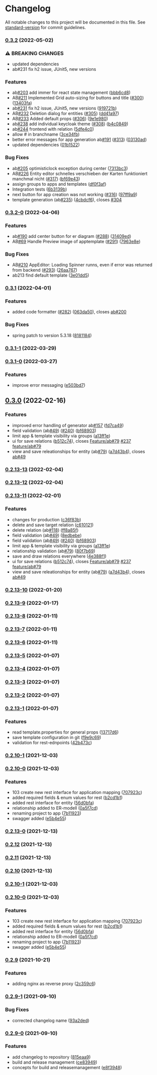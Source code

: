 # Changelog

All notable changes to this project will be documented in this file. See [standard-version](https://github.com/conventional-changelog/standard-version) for commit guidelines.

### [0.3.2](https://github.com/mokkapps/changelog-generator-demo/compare/v0.3.2-0...v0.3.2) (2022-05-02)


### ⚠ BREAKING CHANGES

* updated dependencies
* ab#231 fix h2 issue, JUnit5, new versions

### Features

* ab[#203](https://github.com/starwit/lj-projectbuilder/issues/203) add immer for react state management ([bbb6cd8](https://github.com/mokkapps/changelog-generator-demo/commits/bbb6cd80fc4a84dc35250ffc7955963b69df720c))
* AB[#211](https://github.com/starwit/lj-projectbuilder/issues/211) Implemented Grid auto-sizing for buttons and title ([#300](https://github.com/starwit/lj-projectbuilder/issues/300)) ([13403fa](https://github.com/mokkapps/changelog-generator-demo/commits/13403fa442b72bb43713ea44bd5bf238f551267e))
* ab[#231](https://github.com/starwit/lj-projectbuilder/issues/231) fix h2 issue, JUnit5, new versions ([919721b](https://github.com/mokkapps/changelog-generator-demo/commits/919721b9546e719bafa6348720d261150e144dff))
* AB[#232](https://github.com/starwit/lj-projectbuilder/issues/232) Deletion dialog for entities ([#305](https://github.com/starwit/lj-projectbuilder/issues/305)) ([dd41a97](https://github.com/mokkapps/changelog-generator-demo/commits/dd41a97dafd5fdacfa8387375093d178891979bf))
* AB[#233](https://github.com/starwit/lj-projectbuilder/issues/233) Added default props ([#306](https://github.com/starwit/lj-projectbuilder/issues/306)) ([9e1e980](https://github.com/mokkapps/changelog-generator-demo/commits/9e1e9809fee6a9e8df1eb7c93a8c9c1f9d46f554))
* ab[#238](https://github.com/starwit/lj-projectbuilder/issues/238) add individual keycloak theme ([#308](https://github.com/starwit/lj-projectbuilder/issues/308)) ([b4c0849](https://github.com/mokkapps/changelog-generator-demo/commits/b4c0849ccc36f47334e68af5f44868552cc4d8a5))
* ab[#244](https://github.com/starwit/lj-projectbuilder/issues/244) frontend with relation ([5dfe4c0](https://github.com/mokkapps/changelog-generator-demo/commits/5dfe4c0b3773b4b5ec843ebc6a3701125726e6be))
* allow # in branchname ([3ce34fb](https://github.com/mokkapps/changelog-generator-demo/commits/3ce34fbc7db4ae61f1680fd3c4a12cb6af1c5842))
* better error messages for app generation ab[#191](https://github.com/starwit/lj-projectbuilder/issues/191) ([#313](https://github.com/starwit/lj-projectbuilder/issues/313)) ([03130ad](https://github.com/mokkapps/changelog-generator-demo/commits/03130adcf1e802fc0af57bc85ea3f1714fc77106))
* updated dependencies ([01b1522](https://github.com/mokkapps/changelog-generator-demo/commits/01b1522c7fb390e4f64260298dbda322e22af8da))


### Bug Fixes

* ab[#205](https://github.com/starwit/lj-projectbuilder/issues/205) optimisticlock exception during center ([7313bc3](https://github.com/mokkapps/changelog-generator-demo/commits/7313bc343b68ad7dc38e6d7e850a46da6b49a880))
* AB[#226](https://github.com/starwit/lj-projectbuilder/issues/226) Entity editor schnelles verschieben der Karten funktioniert manchmal nicht ([#317](https://github.com/starwit/lj-projectbuilder/issues/317)) ([bf69e43](https://github.com/mokkapps/changelog-generator-demo/commits/bf69e43e1ffe70a5ce753ff0bf9b5d4d2316101b))
* assign groups to apps and templates ([df0f3af](https://github.com/mokkapps/changelog-generator-demo/commits/df0f3afb67785d7f44c582cba4533acc51de8aa8))
* Integration tests ([6b3139b](https://github.com/mokkapps/changelog-generator-demo/commits/6b3139bb4f14ca5cfb418427480c64a8e922d0da))
* next button for app creation was not working ([#316](https://github.com/starwit/lj-projectbuilder/issues/316)) ([97ff9a9](https://github.com/mokkapps/changelog-generator-demo/commits/97ff9a9f49e79691fe2e396fc453ff5151fcc893))
* template generation (ab[#235](https://github.com/starwit/lj-projectbuilder/issues/235)) ([4cbdcf6](https://github.com/mokkapps/changelog-generator-demo/commits/4cbdcf65572972c8cee99294cb4c9b383c4f4f9c)), closes [#304](https://github.com/starwit/lj-projectbuilder/issues/304)

### [0.3.2-0](https://github.com/mokkapps/changelog-generator-demo/compare/v0.3.1...v0.3.2-0) (2022-04-06)


### Features

* ab[#190](https://github.com/starwit/lj-projectbuilder/issues/190) add center button for er diagram ([#288](https://github.com/starwit/lj-projectbuilder/issues/288)) ([31409ed](https://github.com/mokkapps/changelog-generator-demo/commits/31409edc995430557772bd7cca47da573a8de59f))
* AB[#69](https://github.com/starwit/lj-projectbuilder/issues/69) Handle Preview image of apptemplate ([#291](https://github.com/starwit/lj-projectbuilder/issues/291)) ([7963e8e](https://github.com/mokkapps/changelog-generator-demo/commits/7963e8e0138789e5b7cf09649624884a7f753d6d))


### Bug Fixes

* AB[#210](https://github.com/starwit/lj-projectbuilder/issues/210) AppEditor: Loading Spinner runns, even if error was returned from backend ([#293](https://github.com/starwit/lj-projectbuilder/issues/293)) ([26aa767](https://github.com/mokkapps/changelog-generator-demo/commits/26aa767e6c89a59196dccc98f122157ac4c84947))
* ab213 find default template ([3e01dd5](https://github.com/mokkapps/changelog-generator-demo/commits/3e01dd538bb2323da39b6aa8e084f23acc13ef4c))

### [0.3.1](https://github.com/mokkapps/changelog-generator-demo/compare/v0.3.1-1...v0.3.1) (2022-04-01)


### Features

* added code formatter ([#282](https://github.com/starwit/lj-projectbuilder/issues/282)) ([063da50](https://github.com/mokkapps/changelog-generator-demo/commits/063da5064d5e5c8c7b5d7a2eab7555a452544c24)), closes [ab#200](https://github.com/starwit/ab/issues/200)


### Bug Fixes

* spring patch to version 5.3.18 ([8181184](https://github.com/mokkapps/changelog-generator-demo/commits/81811847845ff3f41b55e7ceff7a0c38a8f557d4))

### [0.3.1-1](https://github.com/mokkapps/changelog-generator-demo/compare/v0.3.1-0...v0.3.1-1) (2022-03-29)

### [0.3.1-0](https://github.com/mokkapps/changelog-generator-demo/compare/v0.3.0...v0.3.1-0) (2022-03-27)


### Features

* improve error messaging ([e503bd7](https://github.com/mokkapps/changelog-generator-demo/commits/e503bd7b5e114e52beb911060808ac8fa62b1ade))

## [0.3.0](https://github.com/mokkapps/changelog-generator-demo/compare/v0.2.13-10...v0.3.0) (2022-02-16)


### Features

*  improved error handling of generator ab[#157](https://github.com/starwit/lj-projectbuilder/issues/157) ([fd7ca49](https://github.com/mokkapps/changelog-generator-demo/commits/fd7ca49de96a0d1c5145ac6592e28698f8113e0c))
* field validation (ab[#49](https://github.com/starwit/lj-projectbuilder/issues/49)) ([#240](https://github.com/starwit/lj-projectbuilder/issues/240)) ([bf68903](https://github.com/mokkapps/changelog-generator-demo/commits/bf68903751f7232fc90a6169fc6ab9272dc2b207))
* limit app & template visibility via groups ([a13ff1e](https://github.com/mokkapps/changelog-generator-demo/commits/a13ff1e455acc0d61bb56f3760a7bfd3389d182d))
* ui for save relations ([b512c74](https://github.com/mokkapps/changelog-generator-demo/commits/b512c74abcbccc0312abaa5de6b84ccc5bed47bd)), closes [Feature/ab#79](https://github.com/Feature/ab/issues/79) [#237](https://github.com/starwit/lj-projectbuilder/issues/237) [feature/ab#79](https://github.com/feature/ab/issues/79)
* view and save releationships for entity (ab[#79](https://github.com/starwit/lj-projectbuilder/issues/79)) ([a7d43b4](https://github.com/mokkapps/changelog-generator-demo/commits/a7d43b4bb7a45ed2d6d7e77db834250f567c9a5d)), closes [ab#49](https://github.com/starwit/ab/issues/49)

### [0.2.13-13](https://github.com/mokkapps/changelog-generator-demo/compare/v0.2.13-12...v0.2.13-13) (2022-02-04)

### [0.2.13-12](https://github.com/mokkapps/changelog-generator-demo/compare/v0.2.13-11...v0.2.13-12) (2022-02-04)

### [0.2.13-11](https://github.com/mokkapps/changelog-generator-demo/compare/v0.2.13-10...v0.2.13-11) (2022-02-01)


### Features

* changes for production ([c36f83b](https://github.com/mokkapps/changelog-generator-demo/commits/c36f83b7e949fc507827e69e0bdbe6421454fa88))
* delete and save target relation ([c610121](https://github.com/mokkapps/changelog-generator-demo/commits/c610121acb19add6a38b46b88a5e7c2f58152964))
* delete relation (ab[#118](https://github.com/starwit/lj-projectbuilder/issues/118)) ([ff8a85f](https://github.com/mokkapps/changelog-generator-demo/commits/ff8a85f9ba9dd9ccfafae0ce67abaca6205fb477))
* field validation (ab[#49](https://github.com/starwit/lj-projectbuilder/issues/49)) ([8edbebe](https://github.com/mokkapps/changelog-generator-demo/commits/8edbebe756db40a725231ef33677ea67808c4009))
* field validation (ab[#49](https://github.com/starwit/lj-projectbuilder/issues/49)) ([#240](https://github.com/starwit/lj-projectbuilder/issues/240)) ([bf68903](https://github.com/mokkapps/changelog-generator-demo/commits/bf68903751f7232fc90a6169fc6ab9272dc2b207))
* limit app & template visibility via groups ([a13ff1e](https://github.com/mokkapps/changelog-generator-demo/commits/a13ff1e455acc0d61bb56f3760a7bfd3389d182d))
* relationship validation (ab[#79](https://github.com/starwit/lj-projectbuilder/issues/79)) ([80f7b69](https://github.com/mokkapps/changelog-generator-demo/commits/80f7b6915051257cd8677864e9647c3cca57342c))
* save and draw relations everywhere ([4e388f1](https://github.com/mokkapps/changelog-generator-demo/commits/4e388f10997c86240da3ae12839e9139b1285050))
* ui for save relations ([b512c74](https://github.com/mokkapps/changelog-generator-demo/commits/b512c74abcbccc0312abaa5de6b84ccc5bed47bd)), closes [Feature/ab#79](https://github.com/Feature/ab/issues/79) [#237](https://github.com/starwit/lj-projectbuilder/issues/237) [feature/ab#79](https://github.com/feature/ab/issues/79)
* view and save releationships for entity (ab[#79](https://github.com/starwit/lj-projectbuilder/issues/79)) ([a7d43b4](https://github.com/mokkapps/changelog-generator-demo/commits/a7d43b4bb7a45ed2d6d7e77db834250f567c9a5d)), closes [ab#49](https://github.com/starwit/ab/issues/49)

### [0.2.13-10](https://github.com/mokkapps/changelog-generator-demo/compare/v0.2.13-9...v0.2.13-10) (2022-01-20)

### [0.2.13-9](https://github.com/mokkapps/changelog-generator-demo/compare/v0.2.13-8...v0.2.13-9) (2022-01-17)

### [0.2.13-8](https://github.com/mokkapps/changelog-generator-demo/compare/v0.2.13-7...v0.2.13-8) (2022-01-11)

### [0.2.13-7](https://github.com/mokkapps/changelog-generator-demo/compare/v0.2.13-6...v0.2.13-7) (2022-01-11)

### [0.2.13-6](https://github.com/mokkapps/changelog-generator-demo/compare/v0.2.13-5...v0.2.13-6) (2022-01-11)

### [0.2.13-5](https://github.com/mokkapps/changelog-generator-demo/compare/v0.2.13-4...v0.2.13-5) (2022-01-07)

### [0.2.13-4](https://github.com/mokkapps/changelog-generator-demo/compare/v0.2.13-3...v0.2.13-4) (2022-01-07)

### [0.2.13-3](https://github.com/mokkapps/changelog-generator-demo/compare/v0.2.13-2...v0.2.13-3) (2022-01-07)

### [0.2.13-2](https://github.com/mokkapps/changelog-generator-demo/compare/v0.2.13-1...v0.2.13-2) (2022-01-07)

### [0.2.13-1](https://github.com/mokkapps/changelog-generator-demo/compare/v0.2.13-0...v0.2.13-1) (2022-01-07)


### Features

* read template.properties for general props ([13717d6](https://github.com/mokkapps/changelog-generator-demo/commits/13717d645aa861a8f2d286acf8e166cc15059bcd))
* save template configuration in git ([f9e9c69](https://github.com/mokkapps/changelog-generator-demo/commits/f9e9c69465a22260ee1c104af27aea9a1f4aec0f))
* validation for rest-ednpoints ([42b473c](https://github.com/mokkapps/changelog-generator-demo/commits/42b473c24013adeabbece234810bbf16872ce92a))

### [0.2.10-1](https://github.com/mokkapps/changelog-generator-demo/compare/v0.2.10-0...v0.2.10-1) (2021-12-03)

### [0.2.10-0](https://github.com/mokkapps/changelog-generator-demo/compare/v0.2.9...v0.2.10-0) (2021-12-03)


### Features

* 103 create new rest interface for application mapping ([707923c](https://github.com/mokkapps/changelog-generator-demo/commits/707923c434bae7535f1e10f662636d2b85bb8406))
* added required fields & enum values for rest ([b2cd1b1](https://github.com/mokkapps/changelog-generator-demo/commits/b2cd1b11203ed2b9904ac58091c5748c20680c10))
* added rest interface for entity ([56d0bfa](https://github.com/mokkapps/changelog-generator-demo/commits/56d0bfa976331725a49b9d113cafcb16417b6b03))
* relationship added to ER-modell ([0a5f7cd](https://github.com/mokkapps/changelog-generator-demo/commits/0a5f7cd02f273c61b5a9b7530a6605ee93ca193a))
* renaming project to app ([7b11923](https://github.com/mokkapps/changelog-generator-demo/commits/7b11923713c60522906b4d1cb2da1be9a3659285))
* swagger added ([e5b4e55](https://github.com/mokkapps/changelog-generator-demo/commits/e5b4e55f59b418c955e1976911bb354bf46494dd))

### [0.2.13-0](https://github.com/mokkapps/changelog-generator-demo/compare/v0.2.12...v0.2.13-0) (2021-12-13)

### [0.2.12](https://github.com/mokkapps/changelog-generator-demo/compare/v0.2.11...v0.2.12) (2021-12-13)

### [0.2.11](https://github.com/mokkapps/changelog-generator-demo/compare/v0.2.10...v0.2.11) (2021-12-13)

### [0.2.10](https://github.com/mokkapps/changelog-generator-demo/compare/v0.2.9...v0.2.10) (2021-12-13)

### [0.2.10-1](https://github.com/mokkapps/changelog-generator-demo/compare/v0.2.10-0...v0.2.10-1) (2021-12-03)

### [0.2.10-0](https://github.com/mokkapps/changelog-generator-demo/compare/v0.2.9...v0.2.10-0) (2021-12-03)


### Features

* 103 create new rest interface for application mapping ([707923c](https://github.com/mokkapps/changelog-generator-demo/commits/707923c434bae7535f1e10f662636d2b85bb8406))
* added required fields & enum values for rest ([b2cd1b1](https://github.com/mokkapps/changelog-generator-demo/commits/b2cd1b11203ed2b9904ac58091c5748c20680c10))
* added rest interface for entity ([56d0bfa](https://github.com/mokkapps/changelog-generator-demo/commits/56d0bfa976331725a49b9d113cafcb16417b6b03))
* relationship added to ER-modell ([0a5f7cd](https://github.com/mokkapps/changelog-generator-demo/commits/0a5f7cd02f273c61b5a9b7530a6605ee93ca193a))
* renaming project to app ([7b11923](https://github.com/mokkapps/changelog-generator-demo/commits/7b11923713c60522906b4d1cb2da1be9a3659285))
* swagger added ([e5b4e55](https://github.com/mokkapps/changelog-generator-demo/commits/e5b4e55f59b418c955e1976911bb354bf46494dd))

### [0.2.9](https://github.com/mokkapps/changelog-generator-demo/compare/v0.2.9-1...v0.2.9) (2021-10-21)


### Features

* adding nginx as reverse proxy ([2c359c6](https://github.com/mokkapps/changelog-generator-demo/commits/2c359c63bd1c8185d953e719cfc8c167830ea6a4))

### [0.2.9-1](https://github.com/mokkapps/changelog-generator-demo/compare/v0.2.9-0...v0.2.9-1) (2021-09-10)


### Bug Fixes

* corrected changelog name ([93a2ded](https://github.com/mokkapps/changelog-generator-demo/commits/93a2dedea4ec96a13b0f4224b59118690c91dc04))

### [0.2.9-0](https://github.com/mokkapps/changelog-generator-demo/compare/v0.2.8...v0.2.9-0) (2021-09-10)


### Features

* add changelog to repository ([815eaa9](https://github.com/mokkapps/changelog-generator-demo/commits/815eaa98708887b622acc370ccc8ff9d26dee329))
* build and release management ([ce83949](https://github.com/mokkapps/changelog-generator-demo/commits/ce83949b50a004f484d20e80b23193ca0a6132c1))
* concepts for build and releasemanagement ([e8f3948](https://github.com/mokkapps/changelog-generator-demo/commits/e8f3948f55a7206887e8a0865c14275f3fe3af3e))
